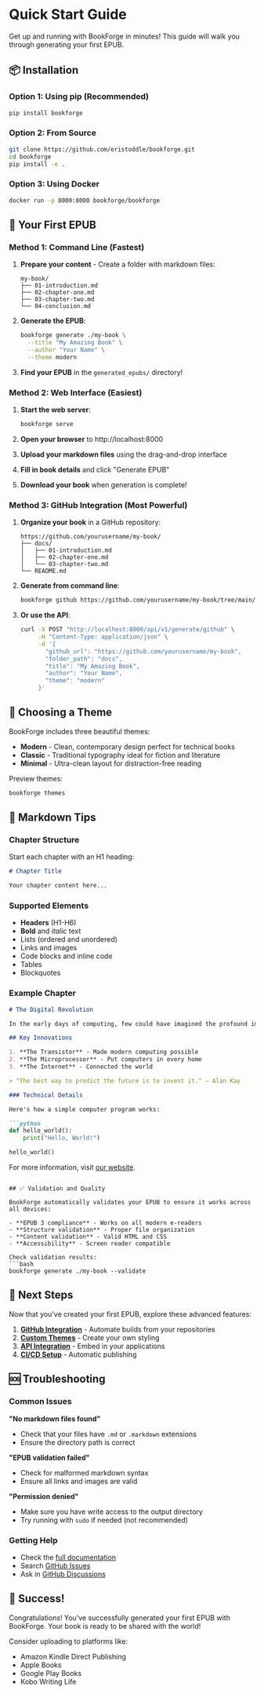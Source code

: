 # Quick Start Guide

Get up and running with BookForge in minutes! This guide will walk you through generating your first EPUB.

## 📦 Installation

### Option 1: Using pip (Recommended)

```bash
pip install bookforge
```

### Option 2: From Source

```bash
git clone https://github.com/eristoddle/bookforge.git
cd bookforge
pip install -e .
```

### Option 3: Using Docker

```bash
docker run -p 8000:8000 bookforge/bookforge
```

## 🚀 Your First EPUB

### Method 1: Command Line (Fastest)

1. **Prepare your content** - Create a folder with markdown files:
   ```
   my-book/
   ├── 01-introduction.md
   ├── 02-chapter-one.md
   ├── 03-chapter-two.md
   └── 04-conclusion.md
   ```

2. **Generate the EPUB**:
   ```bash
   bookforge generate ./my-book \
     --title "My Amazing Book" \
     --author "Your Name" \
     --theme modern
   ```

3. **Find your EPUB** in the `generated_epubs/` directory!

### Method 2: Web Interface (Easiest)

1. **Start the web server**:
   ```bash
   bookforge serve
   ```

2. **Open your browser** to http://localhost:8000

3. **Upload your markdown files** using the drag-and-drop interface

4. **Fill in book details** and click "Generate EPUB"

5. **Download your book** when generation is complete!

### Method 3: GitHub Integration (Most Powerful)

1. **Organize your book** in a GitHub repository:
   ```
   https://github.com/yourusername/my-book/
   ├── docs/
   │   ├── 01-introduction.md
   │   ├── 02-chapter-one.md
   │   └── 03-chapter-two.md
   └── README.md
   ```

2. **Generate from command line**:
   ```bash
   bookforge github https://github.com/yourusername/my-book/tree/main/docs
   ```

3. **Or use the API**:
   ```bash
   curl -X POST "http://localhost:8000/api/v1/generate/github" \
        -H "Content-Type: application/json" \
        -d '{
          "github_url": "https://github.com/yourusername/my-book",
          "folder_path": "docs",
          "title": "My Amazing Book",
          "author": "Your Name",
          "theme": "modern"
        }'
   ```

## 🎨 Choosing a Theme

BookForge includes three beautiful themes:

- **Modern** - Clean, contemporary design perfect for technical books
- **Classic** - Traditional typography ideal for fiction and literature
- **Minimal** - Ultra-clean layout for distraction-free reading

Preview themes:
```bash
bookforge themes
```

## 📖 Markdown Tips

### Chapter Structure
Start each chapter with an H1 heading:
```markdown
# Chapter Title

Your chapter content here...
```

### Supported Elements
- **Headers** (H1-H6)
- **Bold** and *italic* text
- Lists (ordered and unordered)
- Links and images
- Code blocks and inline code
- Tables
- Blockquotes

### Example Chapter
```markdown
# The Digital Revolution

In the early days of computing, few could have imagined the profound impact that digital technology would have on every aspect of human life.

## Key Innovations

1. **The Transistor** - Made modern computing possible
2. **The Microprocessor** - Put computers in every home
3. **The Internet** - Connected the world

> "The best way to predict the future is to invent it." — Alan Kay

### Technical Details

Here's how a simple computer program works:

```python
def hello_world():
    print("Hello, World!")

hello_world()
```

For more information, visit [our website](https://example.com).
```

## ✅ Validation and Quality

BookForge automatically validates your EPUB to ensure it works across all devices:

- **EPUB 3 compliance** - Works on all modern e-readers
- **Structure validation** - Proper file organization
- **Content validation** - Valid HTML and CSS
- **Accessibility** - Screen reader compatible

Check validation results:
```bash
bookforge generate ./my-book --validate
```

## 🔧 Next Steps

Now that you've created your first EPUB, explore these advanced features:

1. **[GitHub Integration](github-integration.md)** - Automate builds from your repositories
2. **[Custom Themes](../examples/custom-themes.md)** - Create your own styling
3. **[API Integration](../api/rest-api.md)** - Embed in your applications
4. **[CI/CD Setup](../examples/cicd-integration.md)** - Automatic publishing

## 🆘 Troubleshooting

### Common Issues

**"No markdown files found"**
- Check that your files have `.md` or `.markdown` extensions
- Ensure the directory path is correct

**"EPUB validation failed"**
- Check for malformed markdown syntax
- Ensure all links and images are valid

**"Permission denied"**
- Make sure you have write access to the output directory
- Try running with `sudo` if needed (not recommended)

### Getting Help

- Check the [full documentation](../README.md)
- Search [GitHub Issues](https://github.com/eristoddle/bookforge/issues)
- Ask in [GitHub Discussions](https://github.com/eristoddle/bookforge/discussions)

## 🎉 Success!

Congratulations! You've successfully generated your first EPUB with BookForge. Your book is ready to be shared with the world!

Consider uploading to platforms like:
- Amazon Kindle Direct Publishing
- Apple Books
- Google Play Books
- Kobo Writing Life